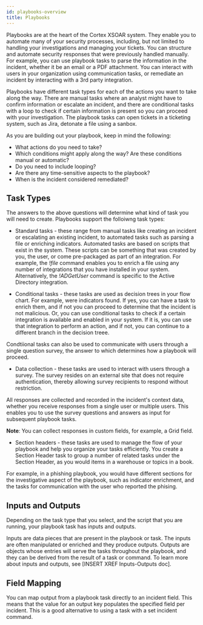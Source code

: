 ```yaml
---
id: playbooks-overview
title: Playbooks
---
```

Playbooks are at the heart of the Cortex XSOAR system. They enable you to automate many of your security processes, including, but not limited to handling your investigations and managing your tickets. You can structure and automate security responses that were previously handled manually. For example, you can use playbook tasks to parse the information in the incident, whether it be an email or a PDF attachment. You can interact with users in your organization using communication tasks, or remediate an incident by interacting with a 3rd party integration. 

Playbooks have different task types for each of the actions you want to take along the way. There are manual tasks where an analyst might have to confirm information or escalate an incident, and there are conditional tasks with a loop to check if certain information is present so you can proceed with your investigation. The playbook tasks can open tickets in a ticketing system, such as Jira, detonate a file using a sanbox. 

As you are building out your playbook, keep in mind the following: 

* What actions do you need to take?
* Which conditions might apply along the way? Are these conditions manual or automatic?
* Do you need to include looping?
* Are there any time-sensitive aspects to the playbook?
* When is the incident considered remediated?


## Task Types
The answers to the above questions will determine what kind of task you will need to create. Playbooks support the folloiwng task types:

* Standard tasks - these range from manual tasks like creating an incident or escalating an existing incident, to automated tasks such as parsing a file or enriching indicators. Automated tasks are based on scripts that exist in the system. These scripts can be something that was created by you, the user, or come pre-packaged as part of an integration. For example, the *!file* command enables you to enrich a file using any number of integrations that you have installed in your system. Alternatively, the *!ADGetUser* command is specific to the Active Directory integration.

* Conditional tasks - these tasks are used as decision trees in your flow chart. For example, were indicators found. If yes, you can have a task to enrich them, and if not you can proceed to determine that the incident is not malicious. Or, you can use conditional tasks to check if a certain integration is available and enabled in your system. If it is, you can use that integration to perform an action, and if not, you can continue to a different branch in the decision treee.

Condtiional tasks can also be used to communicate with users through a single question survey, the answer to which determines how a playbook will proceed. 

* Data collection - these tasks are used to interact with users through a survey. The survey resides on an external site that does not require authentication, thereby allowing survey recipients to respond without restriction.

All responses are collected and recorded in the incident's context data, whether you receive responses from a single user or multiple users. This enables you to use the survey questions and answers as input for subsequent playbook tasks.

**Note**: You can collect responses in custom fields, for example, a Grid field.

* Section headers - these tasks are used to manage the flow of your playbook and help you organize your tasks efficiently. You create a Section Header task to group a number of related tasks under the Section Header, as you would items in a warehouse or topics in a book. 

For example, in a phishing playbook, you would have different sections for the investigative aspect of the playbook, such as indicator enrichment, and the tasks for communication with the user who reported the phising. 

## Inputs and Outputs
Depending on the task type that you select, and the script that you are running, your playbook task has inputs and outputs. 

Inputs are data pieces that are present in the playbook or task. The inputs are often manipulated or enriched and they produce outputs. Outputs are objects whose entries will serve the tasks throughout the playbook, and they can be derived from the result of a task or command. To learn more about inputs and outputs, see [INSERT XREF Inputs-Outputs doc].

## Field Mapping
You can map output from a playbook task directly to an incident field. This means that the value for an output key populates the specified field per incident. This is a good alternative to using a task with a set incident command. 


